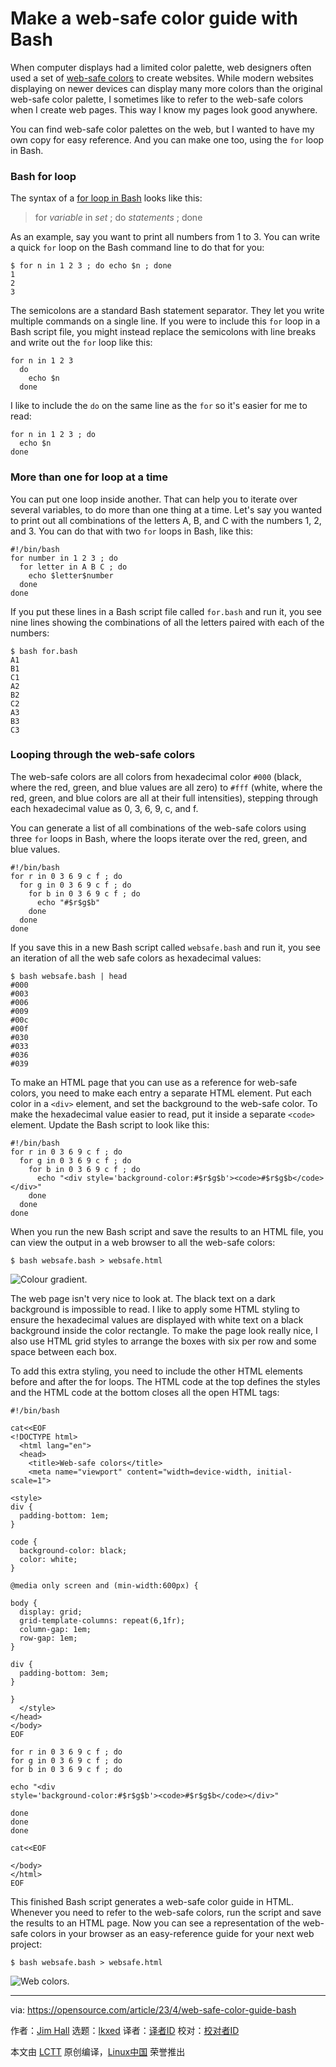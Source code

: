 [#]: subject: "Make a web-safe color guide with Bash"
[#]: via: "https://opensource.com/article/23/4/web-safe-color-guide-bash"
[#]: author: "Jim Hall https://opensource.com/users/jim-hall"
[#]: collector: "lkxed"
[#]: translator: "geekpi"
[#]: reviewer: " "
[#]: publisher: " "
[#]: url: " "

Make a web-safe color guide with Bash
======

When computer displays had a limited color palette, web designers often used a set of [web-safe colors][1] to create websites. While modern websites displaying on newer devices can display many more colors than the original web-safe color palette, I sometimes like to refer to the web-safe colors when I create web pages. This way I know my pages look good anywhere.

You can find web-safe color palettes on the web, but I wanted to have my own copy for easy reference. And you can make one too, using the `for` loop in Bash.

### Bash for loop

The syntax of a [for loop in Bash][2] looks like this:

> for _variable_ in _set_ ; do _statements_ ; done

As an example, say you want to print all numbers from 1 to 3. You can write a quick `for` loop on the Bash command line to do that for you:

```
$ for n in 1 2 3 ; do echo $n ; done
1
2
3
```

The semicolons are a standard Bash statement separator. They let you write multiple commands on a single line. If you were to include this `for` loop in a Bash script file, you might instead replace the semicolons with line breaks and write out the `for` loop like this:

```
for n in 1 2 3
  do
    echo $n
  done
```

I like to include the `do` on the same line as the `for` so it's easier for me to read:

```
for n in 1 2 3 ; do
  echo $n
done
```

### More than one for loop at a time

You can put one loop inside another. That can help you to iterate over several variables, to do more than one thing at a time. Let's say you wanted to print out all combinations of the letters A, B, and C with the numbers 1, 2, and 3. You can do that with two `for` loops in Bash, like this:

```
#!/bin/bash
for number in 1 2 3 ; do
  for letter in A B C ; do
    echo $letter$number
  done
done
```

If you put these lines in a Bash script file called `for.bash` and run it, you see nine lines showing the combinations of all the letters paired with each of the numbers:

```
$ bash for.bash
A1
B1
C1
A2
B2
C2
A3
B3
C3
```

### Looping through the web-safe colors

The web-safe colors are all colors from hexadecimal color `#000` (black, where the red, green, and blue values are all zero) to `#fff` (white, where the red, green, and blue colors are all at their full intensities), stepping through each hexadecimal value as 0, 3, 6, 9, c, and f.

You can generate a list of all combinations of the web-safe colors using three `for` loops in Bash, where the loops iterate over the red, green, and blue values.

```
#!/bin/bash
for r in 0 3 6 9 c f ; do
  for g in 0 3 6 9 c f ; do
    for b in 0 3 6 9 c f ; do
      echo "#$r$g$b"
    done
  done
done
```

If you save this in a new Bash script called `websafe.bash` and run it, you see an iteration of all the web safe colors as hexadecimal values:

```
$ bash websafe.bash | head
#000
#003
#006
#009
#00c
#00f
#030
#033
#036
#039
```

To make an HTML page that you can use as a reference for web-safe colors, you need to make each entry a separate HTML element. Put each color in a `<div>` element, and set the background to the web-safe color. To make the hexadecimal value easier to read, put it inside a separate `<code>` element. Update the Bash script to look like this:

```
#!/bin/bash
for r in 0 3 6 9 c f ; do
  for g in 0 3 6 9 c f ; do
    for b in 0 3 6 9 c f ; do
      echo "<div style='background-color:#$r$g$b'><code>#$r$g$b</code></div>"
    done
  done
done
```

When you run the new Bash script and save the results to an HTML file, you can view the output in a web browser to all the web-safe colors:

```
$ bash websafe.bash > websafe.html
```

![Colour gradient.][3]

The web page isn't very nice to look at. The black text on a dark background is impossible to read. I like to apply some HTML styling to ensure the hexadecimal values are displayed with white text on a black background inside the color rectangle. To make the page look really nice, I also use HTML grid styles to arrange the boxes with six per row and some space between each box.

To add this extra styling, you need to include the other HTML elements before and after the for loops. The HTML code at the top defines the styles and the HTML code at the bottom closes all the open HTML tags:

```
#!/bin/bash

cat<<EOF
<!DOCTYPE html>
  <html lang="en">
  <head>
    <title>Web-safe colors</title>
    <meta name="viewport" content="width=device-width, initial-scale=1">

<style>
div {
  padding-bottom: 1em;
}

code {
  background-color: black;
  color: white;
}

@media only screen and (min-width:600px) {

body {
  display: grid;
  grid-template-columns: repeat(6,1fr);
  column-gap: 1em;
  row-gap: 1em;
}

div {
  padding-bottom: 3em;
}

}
  </style>
</head>
</body>
EOF

for r in 0 3 6 9 c f ; do
for g in 0 3 6 9 c f ; do
for b in 0 3 6 9 c f ; do

echo "<div
style='background-color:#$r$g$b'><code>#$r$g$b</code></div>"

done
done
done

cat<<EOF

</body>
</html>
EOF
```

This finished Bash script generates a web-safe color guide in HTML. Whenever you need to refer to the web-safe colors, run the script and save the results to an HTML page. Now you can see a representation of the web-safe colors in your browser as an easy-reference guide for your next web project:

```
$ bash websafe.bash > websafe.html
```

![Web colors.][4]

--------------------------------------------------------------------------------

via: https://opensource.com/article/23/4/web-safe-color-guide-bash

作者：[Jim Hall][a]
选题：[lkxed][b]
译者：[译者ID](https://github.com/译者ID)
校对：[校对者ID](https://github.com/校对者ID)

本文由 [LCTT](https://github.com/LCTT/TranslateProject) 原创编译，[Linux中国](https://linux.cn/) 荣誉推出

[a]: https://opensource.com/users/jim-hall
[b]: https://github.com/lkxed/
[1]: https://en.wikipedia.org/wiki/Web_colors#Web-safe_colors
[2]: https://opensource.com/article/19/6/how-write-loop-bash
[3]: https://opensource.com/sites/default/files/2023-03/10000001000002620000013685924861376B1AB6.webp
[4]: https://opensource.com/sites/default/files/2023-03/10000001000002620000013633233DC8DC56C891.webp
